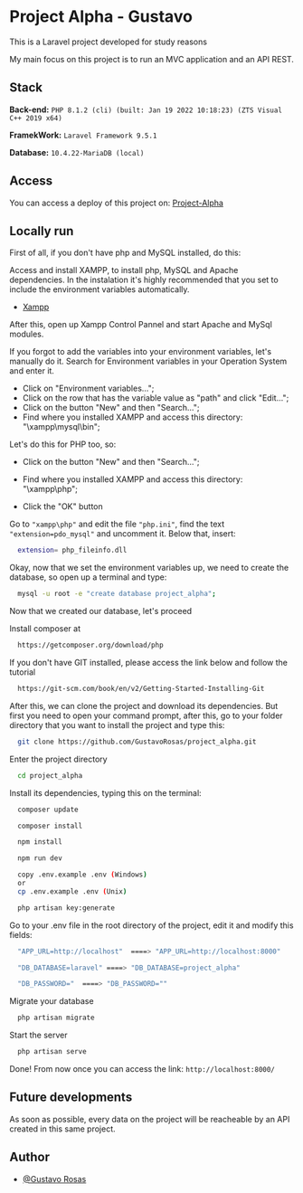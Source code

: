 # Project Alpha - Gustavo
This is a Laravel project developed for study reasons

My main focus on this project is to run an MVC application and an API REST.

## Stack
**Back-end:** `PHP 8.1.2 (cli) (built: Jan 19 2022 10:18:23) (ZTS Visual C++ 2019 x64)`

**FramekWork:** `Laravel Framework 9.5.1`

**Database:** `10.4.22-MariaDB (local)`

## Access

You can access a deploy of this project on: [Project-Alpha](http://project-gustavo.herokuapp.com/)

## Locally run

First of all, if you don't have php and MySQL installed, do this:

Access and install XAMPP, to install php, MySQL and Apache dependencies. 
In the instalation it's highly recommended that you set to include the environment variables automatically.

- [Xampp](https://www.apachefriends.org/index.html)

After this, open up Xampp Control Pannel and start Apache and MySql modules.



If you forgot to add the variables into your environment variables, let's manually do it.
Search for Environment variables in your Operation System and enter it.
- Click on "Environment variables...";
- Click on the row that has the variable value as "path" and click "Edit...";
- Click on the button "New" and then "Search...";
- Find where you installed XAMPP and access this directory: "\xampp\mysql\bin";

Let's do this for PHP too, so:
- Click on the button "New" and then "Search...";
- Find where you installed XAMPP and access this directory: "\xampp\php";

- Click the "OK" button

Go to `"xampp\php"` and edit the file `"php.ini"`, find the text `"extension=pdo_mysql"` and uncomment it.
Below that, insert:

```bash
  extension= php_fileinfo.dll
```

Okay, now that we set the environment variables up, we need to create the database, so open up a terminal and type:

```bash
  mysql -u root -e "create database project_alpha"; 
```

Now that we created our database, let's proceed

Install composer at

```bash
  https://getcomposer.org/download/php
```

If you don't have GIT installed, please access the link below and follow the tutorial

```bash
  https://git-scm.com/book/en/v2/Getting-Started-Installing-Git
```

After this, we can clone the project and download its dependencies.
But first you need to open your command prompt, after this, go to your folder directory that you want to install the project and type this:

```bash
  git clone https://github.com/GustavoRosas/project_alpha.git
```

Enter the project directory

```bash
  cd project_alpha
```

Install its dependencies, typing this on the terminal:

```bash
  composer update
```
```bash
  composer install
```
```bash
  npm install
```
```bash
  npm run dev
```
```bash
  copy .env.example .env (Windows)
  or
  cp .env.example .env (Unix)
```
```bash
  php artisan key:generate
```

Go to your .env file in the root directory of the project, edit it and modify this fields:

```bash
  "APP_URL=http://localhost"  ====> "APP_URL=http://localhost:8000"
```
```bash
  "DB_DATABASE=laravel" ====> "DB_DATABASE=project_alpha"
```
```bash
  "DB_PASSWORD="  ====> "DB_PASSWORD=""
```

Migrate your database

```bash
  php artisan migrate
```

Start the server

```bash
  php artisan serve
```

Done! From now once you can access the link: `http://localhost:8000/`

## Future developments

As soon as possible, every data on the project will be reacheable by an API created in this same project.

## Author

- [@Gustavo Rosas](https://www.github.com/GustavoRosas)
